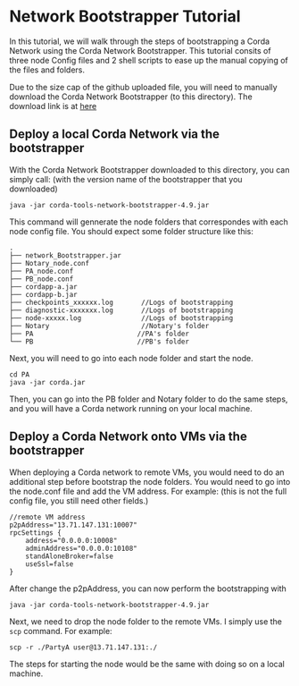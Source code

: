 # Network Bootstrapper Tutorial

In this tutorial, we will walk through the steps of bootstrapping a Corda Network using the Corda Network Bootstrapper. This tutorial consits of three node Config files and 2 shell scripts to ease up the manual copying of the files and folders. 

Due to the size cap of the github uploaded file, you will need to manually download the Corda Network Bootstrapper (to this directory). The download link is at [here](https://software.r3.com/ui/native/corda-releases/net/corda/corda-tools-network-bootstrapper)

## Deploy a local Corda Network via the bootstrapper 
With the Corda Network Bootstrapper downloaded to this directory, you can simply call: (with the version name of the bootstrapper that you downloaded)
```
java -jar corda-tools-network-bootstrapper-4.9.jar
```
This command will gennerate the node folders that correspondes with each node config file. You should expect some folder structure like this: 
```
. 
├── network_Bootstrapper.jar    
├── Notary_node.conf            
├── PA_node.conf            
├── PB_node.conf            
├── cordapp-a.jar    
├── cordapp-b.jar
├── checkpoints_xxxxxx.log       //Logs of bootstrapping
├── diagnostic-xxxxxxx.log       //Logs of bootstrapping
├── node-xxxxx.log               //Logs of bootstrapping
├── Notary                       //Notary's folder
├── PA                          //PA's folder
└── PB                          //PB's folder
```
Next, you will need to go into each node folder and start the node.
```
cd PA
java -jar corda.jar 
```
Then, you can go into the PB folder and Notary folder to do the same steps, and you will have a Corda network running on your local machine. 

## Deploy a Corda Network onto VMs via the bootstrapper 

When deploying a Corda network to remote VMs, you would need to do an additional step before bootstrap the node folders. You would need to go into the node.conf file and add the VM address. For example: (this is not the full config file, you still need other fields.)
```
//remote VM address
p2pAddress="13.71.147.131:10007"
rpcSettings {
    address="0.0.0.0:10008"
    adminAddress="0.0.0.0:10108"
    standAloneBroker=false
    useSsl=false
}
```
After change the p2pAddress, you can now perform the bootstrapping with 
```
java -jar corda-tools-network-bootstrapper-4.9.jar
```
Next, we need to drop the node folder to the remote VMs. I simply use the `scp` command. For example: 
```
scp -r ./PartyA user@13.71.147.131:./
```
The steps for starting the node would be the same with doing so on a local machine. 





